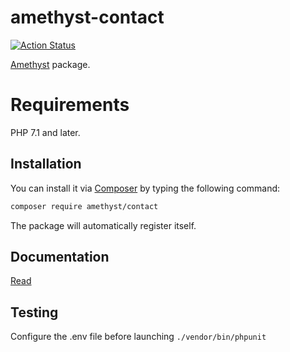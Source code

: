 # amethyst-contact

[![Action Status](https://github.com/amethyst-php/contact/workflows/test/badge.svg)](https://github.com/amethyst-php/contact/actions)

[Amethyst](https://github.com/amethyst-php/amethyst) package.

# Requirements

PHP 7.1 and later.

## Installation

You can install it via [Composer](https://getcomposer.org/) by typing the following command:

```bash
composer require amethyst/contact
```

The package will automatically register itself.

## Documentation

[Read](docs/index.md)

## Testing

Configure the .env file before launching `./vendor/bin/phpunit`
